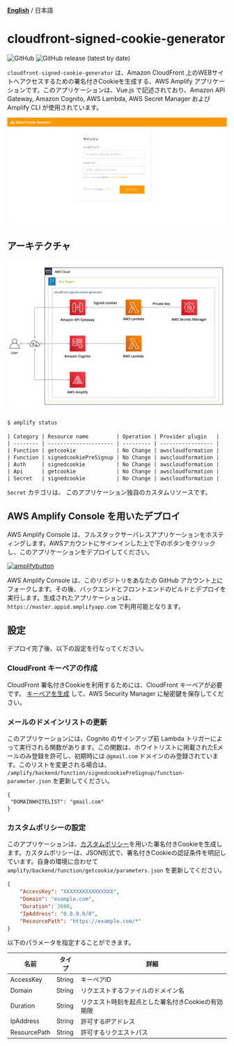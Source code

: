 [**English**](README.md) / 日本語

# cloudfront-signed-cookie-generator
![GitHub](https://img.shields.io/github/license/eijikominami/cloudfront-signed-cookie-generator)
![GitHub release (latest by date)](https://img.shields.io/github/v/release/eijikominami/cloudfront-signed-cookie-generator) 

``cloudfront-signed-cookie-generator`` は、Amazon CloudFront 上のWEBサイトへアクセスするための署名付きCookieを生成する、AWS Amplify アプリケーションです。このアプリケーションは、Vue.js で記述されており、Amazon API Gateway, Amazon Cognito, AWS Lambda, AWS Secret Manager および Amplify CLI が使用されています。

![screenshot](public/screenshot.gif)

## アーキテクチャ

![architecture](public/architecture.png)

```
$ amplify status

| Category | Resource name         | Operation | Provider plugin   |
| -------- | --------------------- | --------- | ----------------- |
| Function | getcookie             | No Change | awscloudformation |
| Function | signedcookiePreSignup | No Change | awscloudformation |
| Auth     | signedcookie          | No Change | awscloudformation |
| Api      | getcookie             | No Change | awscloudformation |
| Secret   | signedcookie          | No Change | awscloudformation |
```

``Secret`` カテゴリは、 このアプリケーション独自のカスタムリソースです。

## AWS Amplify Console を用いたデプロイ

AWS Amplify Console は、フルスタックサーバレスアプリケーションをホスティングします。AWSアカウントにサインインした上で下のボタンをクリックし、このアプリケーションをデプロイしてください。

[![amplifybutton](https://oneclick.amplifyapp.com/button.svg)](https://ap-northeast-1.console.aws.amazon.com/amplify/home?region=ap-northeast-1#/deploy?repo=https://github.com/eijikominami/cloudfront-signed-cookie-generator)

AWS Amplify Console は、このリポジトリをあなたの GitHub アカウント上にフォークします。その後、バックエンドとフロントエンドのビルドとデプロイを実行します。生成されたアプリケーションは、 ``https://master.appid.amplifyapp.com`` で利用可能となります。

## 設定

デプロイ完了後、以下の設定を行なってください。

### CloudFront キーペアの作成

CloudFront 署名付きCookieを利用するためには、CloudFront キーペアが必要です。 [キーペアを生成](https://docs.aws.amazon.com/AmazonCloudFront/latest/DeveloperGuide/private-content-trusted-signers.html#private-content-creating-cloudfront-key-pairs) して、AWS Security Manager に秘密鍵を保存してください。

### メールのドメインリストの更新

このアプリケーションには、Cognito のサインアップ前 Lambda トリガーによって実行される関数があります。この関数は、ホワイトリストに掲載されたEメールのみ登録を許可し、初期時には ``@gmail.com`` ドメインのみ登録されています。このリストを変更される場合は、 ``/amplify/backend/function/signedcookiePreSignup/function-parameter.json`` を更新してください。

```
{
 "DOMAINWHITELIST": "gmail.com"
}
```

### カスタムポリシーの設定

このアプリケーションは、[カスタムポリシー](https://docs.aws.amazon.com/ja_jp/AmazonCloudFront/latest/DeveloperGuide/private-content-setting-signed-cookie-custom-policy.html)を用いた署名付きCookieを生成します。カスタムポリシーは、JSON形式で、署名付きCookieの認証条件を明記しています。自身の環境に合わせて ``amplify/backend/function/getcookie/parameters.json`` を更新してください。

```json:amplify/backend/function/getcookie/parameters.json
{
    "AccessKey": "XXXXXXXXXXXXXXXX",
    "Domain": "example.com",
    "Duration": 3600,
    "IpAddress": "0.0.0.0/0",
    "ResourcePath": "https://example.com/*"
}
```

以下のパラメータを指定することができます。

| 名前 | タイプ | 詳細 |
| --- | --- | --- |
| AccessKey | String | キーペアID |
| Domain | String | リクエストするファイルのドメイン名 |
| Duration | String | リクエスト時刻を起点とした署名付きCookieの有効期限 |
| IpAddress | String | 許可するIPアドレス  |
| ResourcePath | String | 許可するリクエストパス |